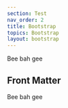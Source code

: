 ```yaml
---
section: Test
nav_order: 2
title: Bootstrap
topics: Bootstrap
layout: bootstrap
---
```


<p id="para1">Bee bah gee</p>

## Front Matter

<p>Bee bah gee</p>